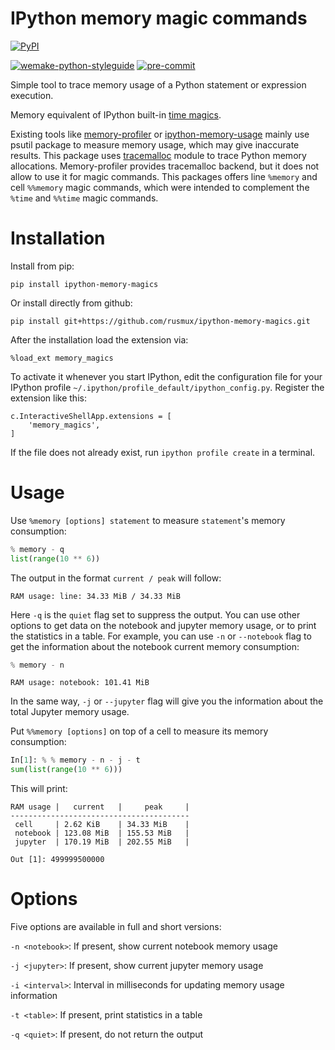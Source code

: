 # IPython memory magic commands

[![PyPI](https://img.shields.io/pypi/v/ipython-memory-magics?color=brightgreen)](https://pypi.org/project/ipython-memory-magics/)

[![wemake-python-styleguide](https://img.shields.io/badge/style-wemake-000000.svg)](https://wemake-python-styleguide.readthedocs.io/en/latest/)
[![pre-commit](https://img.shields.io/badge/pre--commit-enabled-brightgreen?logo=pre-commit)](https://github.com/pre-commit/pre-commit)

Simple tool to trace memory usage of a Python statement or expression execution.

Memory equivalent of IPython
built-in [time magics](https://github.com/ipython/ipython/blob/66aeb3fc55c8ac04242e566172af5de5cc6fe71e/IPython/core/magics/execution.py#L1193).

Existing tools like [memory-profiler](https://github.com/pythonprofilers/memory_profiler)
or [ipython-memory-usage](https://github.com/ianozsvald/ipython_memory_usage) mainly use psutil package to measure
memory usage, which may give inaccurate results. This package
uses [tracemalloc](https://docs.python.org/3/library/tracemalloc.html) module to trace Python memory allocations.
Memory-profiler provides tracemalloc backend, but it does not allow to use it for magic commands. This packages offers
line `%memory` and cell `%%memory` magic commands, which were intended to complement the `%time` and `%%time` magic
commands.

# Installation

Install from pip:

```
pip install ipython-memory-magics
```

Or install directly from github:

```
pip install git+https://github.com/rusmux/ipython-memory-magics.git
```

After the installation load the extension via:

```
%load_ext memory_magics
```

To activate it whenever you start IPython, edit the configuration file for your IPython
profile `~/.ipython/profile_default/ipython_config.py`. Register the extension like this:

```
c.InteractiveShellApp.extensions = [
    'memory_magics',
]
```

If the file does not already exist, run `ipython profile create` in a terminal.

# Usage

Use `%memory [options] statement` to measure `statement`'s memory consumption:

```python
% memory - q
list(range(10 ** 6))
```

The output in the format `current / peak` will follow:

```
RAM usage: line: 34.33 MiB / 34.33 MiB
```

Here `-q` is the `quiet` flag set to suppress the output. You can use other options to get data on the notebook and
jupyter memory usage, or to print the statistics in a table. For example, you can use `-n` or `--notebook` flag to get
the information about the notebook current memory consumption:

```python
% memory - n
```

```
RAM usage: notebook: 101.41 MiB
```

In the same way, `-j` or `--jupyter` flag will give you the information about the total Jupyter memory usage.

Put `%%memory [options]` on top of a cell to measure its memory consumption:

```python
In[1]: % % memory - n - j - t
sum(list(range(10 ** 6)))
```

This will print:

```
RAM usage |   current   |     peak     |
----------------------------------------
 cell     | 2.62 KiB    | 34.33 MiB    |
 notebook | 123.08 MiB  | 155.53 MiB   |
 jupyter  | 170.19 MiB  | 202.55 MiB   |

Out [1]: 499999500000
```

# Options

Five options are available in full and short versions:

`-n <notebook>`: If present, show current notebook memory usage

`-j <jupyter>`: If present, show current jupyter memory usage

`-i <interval>`: Interval in milliseconds for updating memory usage information

`-t <table>`: If present, print statistics in a table

`-q <quiet>`: If present, do not return the output
